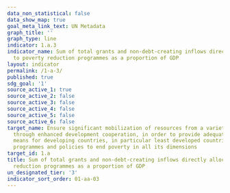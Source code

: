 ```yaml
---
data_non_statistical: false
data_show_map: true
goal_meta_link_text: UN Metadata
graph_title: ''
graph_type: line
indicator: 1.a.3
indicator_name: Sum of total grants and non-debt-creating inflows directly allocated
  to poverty reduction programmes as a proportion of GDP
layout: indicator
permalink: /1-a-3/
published: true
sdg_goal: '1'
source_active_1: true
source_active_2: false
source_active_3: false
source_active_4: false
source_active_5: false
source_active_6: false
target_name: Ensure significant mobilization of resources from a variety of sources, including
  through enhanced development cooperation, in order to provide adequate and predictable
  means for developing countries, in particular least developed countries, to implement
  programmes and policies to end poverty in all its dimensions
target_id: 1.a
title: Sum of total grants and non-debt-creating inflows directly allocated to poverty
  reduction programmes as a proportion of GDP
un_designated_tier: '3'
indicator_sort_order: 01-aa-03
---
```

